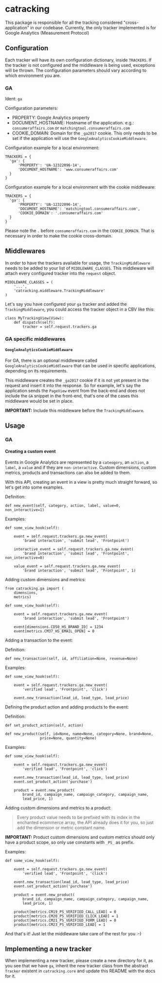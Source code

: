 # catracking

This package is responsible for all the tracking considered "cross-application" in our codebase.
Currently, the only tracker implemented is for Google Analytics (Measurement Protocol)

## Configuration

Each tracker will have its own configuration dictionary, inside `TRACKERS`.
If the tracker is not configured and the middleware is being used, exceptions will be thrown.
The configuration parameters should vary according to which environment you are.

### GA

Ident: `ga`

Configuration parameters:
* PROPERTY: Google Analytics property
* DOCUMENT_HOSTNAME: Hostname of the application. e.g.: `consumeraffairs.com` or `matchingtool.consumeraffairs.com`
* COOKIE_DOMAIN: Domain for the `_ga2017` cookie. This only needs to be set if the application will use the `GoogleAnalyticsCookieMiddleware`.

Configuration example for a local environment:

```
TRACKERS = {
  'ga': {
      'PROPERTY': 'UA-12322096-14',
      'DOCUMENT_HOSTNAME': 'www.consumeraffairs.com'
  }
}
```

Configuration example for a local environment with the cookie middleware:

```
TRACKERS = {
  'ga': {
      'PROPERTY': 'UA-12322096-14',
      'DOCUMENT_HOSTNAME': 'matchingtool.consumeraffairs.com',
      'COOKIE_DOMAIN': '.consumeraffairs.com'
  }
}
```

Please note the `.` before `consumeraffairs.com` in the `COOKIE_DOMAIN`. That is necessary in order to make the cookie cross-domain.

## Middlewares

In order to have the trackers available for usage, the `TrackingMiddleware` needs to be added to your list of `MIDDLEWARE_CLASSES`. This middleware will attach every configured tracker into the `request` object.

```
MIDDLEWARE_CLASSES = (
    '...',
    'catracking.middleware.TrackingMiddleware'
)
```

Let's say you have configured your `ga` tracker and added the `TrackingMiddleware`, you could access the tracker object in a CBV like this:

```
class MyTrackingView(View):
    def dispatch(self):
        tracker = self.request.trackers.ga
```

### GA specific middlewares

#### `GoogleAnalyticsCookieMiddleware`

For GA, there is an optional middleware called `GoogleAnalyticsCookieMiddleware` that can be used in specific applications, depending on its requirements.

This middleware creates the `_ga2017` cookie if it is not yet present in the request and insert it into the response. So for example, let's say the application sends the `PageView` event from the back-end and does not include the `GA` snippet in the front-end, that's one of the cases this middleware would be set in place.

**IMPORTANT:** Include this middleware before the `TrackingMiddleware`.

## Usage

### GA

#### Creating a custom event

Events in Google Analytics are represented by a `cateogory`, an `action`, a
`label`, a `value` and if they are `non-interactive`. Custom dimensions, custom
metrics, products and transactions can also be added to them.

With this API, creating an event in a view is pretty much straight forward, so
let's get into some examples.

Definition:
```
def new_event(self, category, action, label, value=0, non_interactive=1)
```

Examples:

```
def some_view_hook(self):

    event = self.request.trackers.ga.new_event(
        'brand interaction', 'submit lead', 'Frontpoint')

    interactive_event = self.request.trackers.ga.new_event(
        'brand interaction', 'submit lead', 'Frontpoint', non_interactive=0)

    value_event = self.request.trackers.ga.new_event(
        'brand interaction', 'submit lead', 'Frontpoint', 1)
```

Adding custom dimensions and metrics:

```
from catracking.ga import (
    dimensions,
    metrics)

def some_view_hook(self):

    event = self.request.trackers.ga.new_event(
        'brand interaction', 'submit lead', 'Frontpoint')

    event[dimensions.CD50_HS_BRAND_ID] = 1234
    event[metrics.CM37_HS_EMAIL_OPEN] = 0
```

Adding a transaction to the event:

Definition:
```
def new_transaction(self, id, affiliation=None, revenue=None)
```

Examples:

```
def some_view_hook(self):

    event = self.request.trackers.ga.new_event(
        'verified lead', 'Frontpoint', 'click')

    event.new_transaction(lead_id, lead_type, lead_price)
```

Defining the product action and adding products to the event:

Definition:
```
def set_product_action(self, action)

def new_product(self, id=None, name=None, category=None, brand=None,
                price=None, quantity=None)
```

Examples:

```
def some_view_hook(self):

    event = self.request.trackers.ga.new_event(
        'verified lead', 'Frontpoint', 'click')

    event.new_transaction(lead_id, lead_type, lead_price)
    event.set_product_action('purchase')

    product = event.new_product(
        brand_id, campaign_name, campaign_category, campaign_name,
        lead_price, 1)
```

Adding custom dimensions and metrics to a product:
> Every product value needs to be prefixed with its index in the enchanted
> ecommerce array, the API already does it for you, so just add the dimension
> or metric constant name.

**IMPORTANT:** Product custom dimensions and custom metrics should only have
a product scope, so only use constants with `_PS_` as prefix.

Examples:

```
def some_view_hook(self):

    event = self.request.trackers.ga.new_event(
        'verified lead', 'Frontpoint', 'click')

    event.new_transaction(lead_id, lead_type, lead_price)
    event.set_product_action('purchase')

    product = event.new_product(
        brand_id, campaign_name, campaign_category, campaign_name,
        lead_price, 1)

    product[metrics.CM19_PS_VERIFIED_CALL_LEAD] = 0
    product[metrics.CM20_PS_VERIFIED_CLICK_LEAD] = 1
    product[metrics.CM21_PS_VERIFIED_FORM_LEAD] = 0
    product[metrics.CM23_PS_VERIFIED_LEAD] = 1
```

And that's it! Just let the middleware take care of the rest for you :-)

## Implementing a new tracker

When implementing a new tracker, please create a new directory for it, as you
see that we have `ga`, inherit the new tracker class from the abstract `Tracker`
existent in `catracking.core` and update this README with the docs for it.
